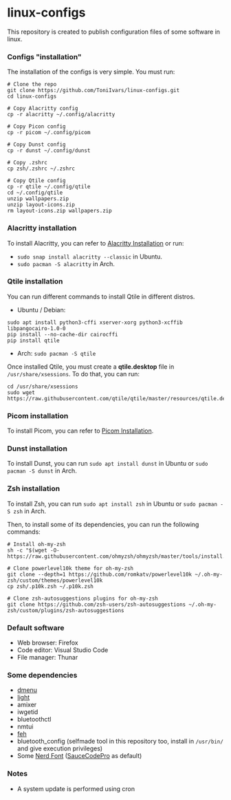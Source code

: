 # linux-configs
This repository is created to publish configuration files of some software in linux.

### Configs "installation"

The installation of the configs is very simple. You must run:
```
# Clone the repo
git clone https://github.com/ToniIvars/linux-configs.git
cd linux-configs

# Copy Alacritty config
cp -r alacritty ~/.config/alacritty

# Copy Picon config
cp -r picom ~/.config/picom

# Copy Dunst config
cp -r dunst ~/.config/dunst

# Copy .zshrc
cp zsh/.zshrc ~/.zshrc

# Copy Qtile config
cp -r qtile ~/.config/qtile
cd ~/.config/qtile
unzip wallpapers.zip
unzip layout-icons.zip
rm layout-icons.zip wallpapers.zip
```
### Alacritty installation
To install Alacritty, you can refer to [Alacritty Installation](https://github.com/alacritty/alacritty/blob/master/INSTALL.md) or run:
- `sudo snap install alacritty --classic` in Ubuntu.
- `sudo pacman -S alacritty` in Arch.

### Qtile installation
You can run different commands to install Qtile in different distros.
- Ubuntu / Debian:
```
sudo apt install python3-cffi xserver-xorg python3-xcffib libpangocairo-1.0-0
pip install --no-cache-dir cairocffi
pip install qtile
```
- Arch: `sudo pacman -S qtile`

Once installed Qtile, you must create a **qtile.desktop** file in `/usr/share/xsessions`. To do that, you can run:
```
cd /usr/share/xsessions
sudo wget https://raw.githubusercontent.com/qtile/qtile/master/resources/qtile.desktop
```

### Picom installation
To install Picom, you can refer to [Picom Installation](https://github.com/yshui/picom#build).

### Dunst installation
To install Dunst, you can run `sudo apt install dunst` in Ubuntu or `sudo pacman -S dunst` in Arch.

### Zsh installation
To install Zsh, you can run `sudo apt install zsh` in Ubuntu or `sudo pacman -S zsh` in Arch.

Then, to install some of its dependencies, you can run the following commands: 
```
# Install oh-my-zsh
sh -c "$(wget -O- https://raw.githubusercontent.com/ohmyzsh/ohmyzsh/master/tools/install.sh)"

# Clone powerlevel10k theme for oh-my-zsh
git clone --depth=1 https://github.com/romkatv/powerlevel10k ~/.oh-my-zsh/custom/themes/powerlevel10k
cp zsh/.p10k.zsh ~/.p10k.zsh

# Clone zsh-autosuggestions plugins for oh-my-zsh
git clone https://github.com/zsh-users/zsh-autosuggestions ~/.oh-my-zsh/custom/plugins/zsh-autosuggestions
```

### Default software
- Web browser: Firefox
- Code editor: Visual Studio Code
- File manager: Thunar

### Some dependencies
- [dmenu](https://tools.suckless.org/dmenu/)
- [light](https://github.com/haikarainen/light#installation)
- amixer
- iwgetid
- bluetoothctl
- nmtui
- [feh](https://feh.finalrewind.org/)
- bluetooth_config (selfmade tool in this repository too, install in `/usr/bin/` and give execution privileges)
- Some [Nerd Font](https://www.nerdfonts.com/font-downloads) ([SauceCodePro](https://github.com/ryanoasis/nerd-fonts/releases/download/v2.1.0/SourceCodePro.zip) as default)

### Notes
- A system update is performed using cron
